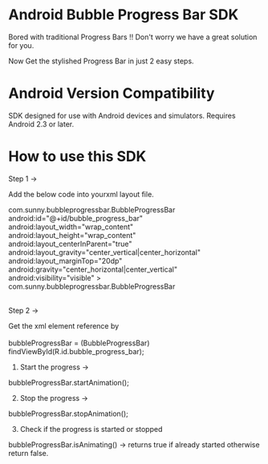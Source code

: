<h1> Android Bubble Progress Bar SDK</h1>

Bored with traditional Progress Bars !! Don't worry we have a great solution for you.

Now Get the stylished Progress Bar in just 2 easy steps.

<h1> Android Version Compatibility</h1>

SDK designed for use with Android devices and simulators. Requires Android 2.3 or later.

<h1> How to use this SDK</h1>

Step 1 ->

  Add the below code into yourxml layout file.
  
   com.sunny.bubbleprogressbar.BubbleProgressBar
        android:id="@+id/bubble_progress_bar"
        android:layout_width="wrap_content"
        android:layout_height="wrap_content"
        android:layout_centerInParent="true"
        android:layout_gravity="center_vertical|center_horizontal"
        android:layout_marginTop="20dp"
        android:gravity="center_horizontal|center_vertical"
        android:visibility="visible" >
    com.sunny.bubbleprogressbar.BubbleProgressBar
    


<br>
Step 2 ->

  Get the xml element reference by <br>
  <br>bubbleProgressBar = (BubbleProgressBar) findViewById(R.id.bubble_progress_bar);
  
  
  1. Start the progress ->
  
  bubbleProgressBar.startAnimation();
  
  
  2. Stop the progress ->
  
  bubbleProgressBar.stopAnimation();<br>
  
  
  3. Check if the progress is started or stopped
  
  bubbleProgressBar.isAnimating() -> returns true if already started otherwise return false.

  
